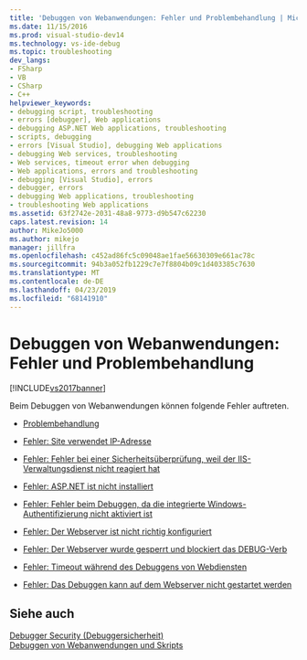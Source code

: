 ```yaml
---
title: 'Debuggen von Webanwendungen: Fehler und Problembehandlung | Microsoft-Dokumentation'
ms.date: 11/15/2016
ms.prod: visual-studio-dev14
ms.technology: vs-ide-debug
ms.topic: troubleshooting
dev_langs:
- FSharp
- VB
- CSharp
- C++
helpviewer_keywords:
- debugging script, troubleshooting
- errors [debugger], Web applications
- debugging ASP.NET Web applications, troubleshooting
- scripts, debugging
- errors [Visual Studio], debugging Web applications
- debugging Web services, troubleshooting
- Web services, timeout error when debugging
- Web applications, errors and troubleshooting
- debugging [Visual Studio], errors
- debugger, errors
- debugging Web applications, troubleshooting
- troubleshooting Web applications
ms.assetid: 63f2742e-2031-48a8-9773-d9b547c62230
caps.latest.revision: 14
author: MikeJo5000
ms.author: mikejo
manager: jillfra
ms.openlocfilehash: c452ad86fc5c09048ae1fae56630309e661ac78c
ms.sourcegitcommit: 94b3a052fb1229c7e7f8804b09c1d403385c7630
ms.translationtype: MT
ms.contentlocale: de-DE
ms.lasthandoff: 04/23/2019
ms.locfileid: "68141910"
---
```

# <a name="debugging-web-applications-errors-and-troubleshooting"></a>Debuggen von Webanwendungen: Fehler und Problembehandlung
[!INCLUDE[vs2017banner](../includes/vs2017banner.md)]

Beim Debuggen von Webanwendungen können folgende Fehler auftreten.  
  
- [Problembehandlung](../debugger/debugging-web-applications-troubleshooting.md)  
  
- [Fehler: Site verwendet IP-Adresse](../debugger/error-site-uses-ip-address.md)  
  
- [Fehler: Fehler bei einer Sicherheitsüberprüfung, weil der IIS-Verwaltungsdienst nicht reagiert hat](../debugger/error-a-security-check-failed-because-the-iis-admin-service-did-not-respond.md)  
  
- [Fehler: ASP.NET ist nicht installiert](../debugger/error-aspnet-not-installed.md)  
  
- [Fehler: Fehler beim Debuggen, da die integrierte Windows-Authentifizierung nicht aktiviert ist](../debugger/error-debugging-failed-because-integrated-windows-authentication-is-not-enabled.md)  
  
- [Fehler: Der Webserver ist nicht richtig konfiguriert](../debugger/error-the-web-server-is-not-configured-correctly.md)  
  
- [Fehler: Der Webserver wurde gesperrt und blockiert das DEBUG-Verb](../debugger/error-the-web-server-has-been-locked-down-and-is-blocking-the-debug-verb.md)  
  
- [Fehler: Timeout während des Debuggens von Webdiensten](../debugger/error-timeout-while-debugging-web-services.md)  
  
- [Fehler: Das Debuggen kann auf dem Webserver nicht gestartet werden](../debugger/error-unable-to-start-debugging-on-the-web-server.md)  
  
## <a name="see-also"></a>Siehe auch  
 [Debugger Security (Debuggersicherheit)](../debugger/debugger-security.md)   
 [Debuggen von Webanwendungen und Skripts](../debugger/debugging-web-applications-and-script.md)
